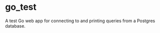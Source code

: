 go_test
=======

A test Go web app for connecting to and printing queries from a Postgres database.
